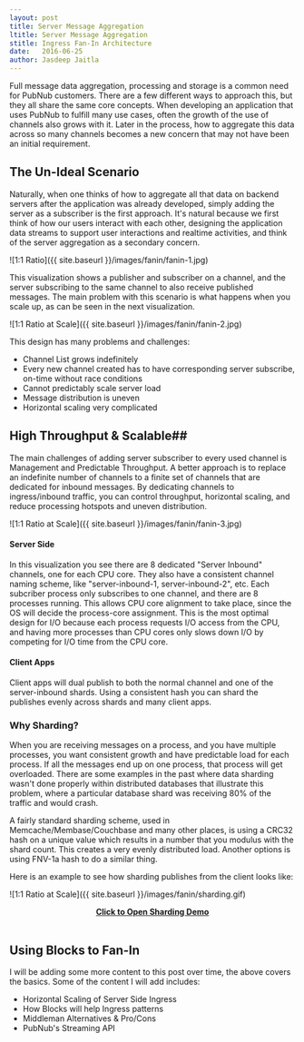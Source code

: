 ```yaml
---
layout: post
title: Server Message Aggregation 
ltitle: Server Message Aggregation
stitle: Ingress Fan-In Architecture
date:   2016-06-25
author: Jasdeep Jaitla
---
```


Full message data aggregation, processing and storage is a common need for PubNub customers. 
There are a few different ways to approach this, but they all share the same core concepts. 
When developing an application that uses PubNub to fulfill many use cases, often the growth of the use of channels also grows with it. 
Later in the process, how to aggregate this data across so many channels becomes a new concern that may not have been an initial requirement.

## The Un-Ideal Scenario  ##

Naturally, when one thinks of how to aggregate all that data on backend servers after the application was already developed, simply adding the server as a subscriber is the first approach.
It's natural because we first think of how our users interact with each other, designing the application data streams to support user interactions and realtime activities,
 and think of the server aggregation as a secondary concern.

![1:1 Ratio]({{ site.baseurl }}/images/fanin/fanin-1.jpg)

This visualization shows a publisher and subscriber on a channel, and the server subscribing to the same channel to also receive published messages.
The main problem with this scenario is what happens when you scale up, as can be seen in the next visualization.

![1:1 Ratio at Scale]({{ site.baseurl }}/images/fanin/fanin-2.jpg)

This design has many problems and challenges:

* Channel List grows indefinitely
* Every new channel created has to have corresponding server subscribe, on-time without race conditions 
* Cannot predictably scale server load
* Message distribution is uneven
* Horizontal scaling very complicated

## High Throughput & Scalable##

The main challenges of adding server subscriber to every used channel is Management and Predictable Throughput. 
A better approach is to replace an indefinite number of channels to a finite set of channels that are dedicated for inbound messages.
By dedicating channels to ingress/inbound traffic, you can control throughput, horizontal scaling, and reduce processing hotspots and uneven distribution.

![1:1 Ratio at Scale]({{ site.baseurl }}/images/fanin/fanin-3.jpg)

#### Server Side ####
In this visualization you see there are 8 dedicated "Server Inbound" channels, one for each CPU core.
They also have a consistent channel naming scheme, like "server-inbound-1, server-inbound-2", etc. 
Each subcriber process only subscribes to one channel, and there are 8 processes running.
This allows CPU core alignment to take place, since the OS will decide the process-core assignment.
This is the most optimal design for I/O because each process requests I/O access from the CPU, and having more processes than CPU cores only slows down I/O by competing for I/O time from the CPU core.

#### Client Apps ####
Client apps will dual publish to both the normal channel and one of the server-inbound shards. 
Using a consistent hash you can shard the publishes evenly across shards and many client apps. 


### Why Sharding? ###

When you are receiving messages on a process, and you have multiple processes, you want consistent growth and have predictable load for each process.
If all the messages end up on one process, that process will get overloaded. There are some examples in the past where data sharding wasn't done properly within
distributed databases that illustrate this problem, where a particular database shard was receiving 80% of the traffic and would crash.

A fairly standard sharding scheme, used in Memcache/Membase/Couchbase and many other places, is using a CRC32 hash on a unique value which results in a number that you modulus with the shard count.
This creates a very evenly distributed load. Another options is using FNV-1a hash to do a similar thing. 

Here is an example to see how sharding publishes from the client looks like: 

![1:1 Ratio at Scale]({{ site.baseurl }}/images/fanin/sharding.gif)
<div style="font-weight: bold;text-align: center;"><a href="http://s3.scalabl3.com/demos/sharding/sharding.html" target="_blank">Click to Open Sharding Demo</a></div>

<br />

## Using Blocks to Fan-In ##

I will be adding some more content to this post over time, the above covers the basics. Some of the content I will add includes:

* Horizontal Scaling of Server Side Ingress
* How Blocks will help Ingress patterns
* Middleman Alternatives & Pro/Cons
* PubNub's Streaming API



